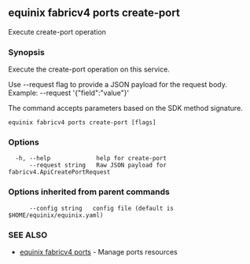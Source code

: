 ## equinix fabricv4 ports create-port

Execute create-port operation

### Synopsis

Execute the create-port operation on this service.

Use --request flag to provide a JSON payload for the request body.
Example: --request '{"field":"value"}'

The command accepts parameters based on the SDK method signature.

```
equinix fabricv4 ports create-port [flags]
```

### Options

```
  -h, --help             help for create-port
      --request string   Raw JSON payload for fabricv4.ApiCreatePortRequest
```

### Options inherited from parent commands

```
      --config string   config file (default is $HOME/equinix/equinix.yaml)
```

### SEE ALSO

* [equinix fabricv4 ports](equinix_fabricv4_ports.md)	 - Manage ports resources

